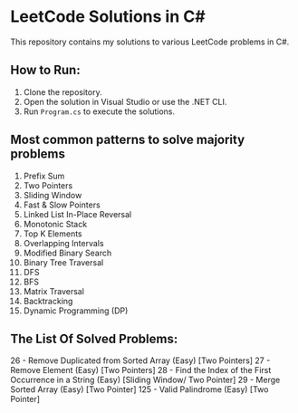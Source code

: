 # LeetCode Solutions in C#

This repository contains my solutions to various LeetCode problems in C#.

## How to Run:

1. Clone the repository.
2. Open the solution in Visual Studio or use the .NET CLI.
3. Run `Program.cs` to execute the solutions.

## Most common patterns to solve majority problems

1. Prefix Sum
2. Two Pointers
3. Sliding Window
4. Fast & Slow Pointers
5. Linked List In-Place Reversal
6. Monotonic Stack
7. Top K Elements
8. Overlapping Intervals
9. Modified Binary Search
10. Binary Tree Traversal
11. DFS
12. BFS
13. Matrix Traversal
14. Backtracking
15. Dynamic Programming (DP)

## The List Of Solved Problems:

26 - Remove Duplicated from Sorted Array (Easy) [Two Pointers]
27 - Remove Element (Easy) [Two Pointers]
28 - Find the Index of the First Occurrence in a String (Easy) [Sliding Window/ Two Pointer]
29 - Merge Sorted Array (Easy) [Two Pointer]
125 - Valid Palindrome (Easy) [Two Pointer]
